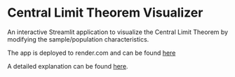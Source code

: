 <h1>Central Limit Theorem Visualizer</h1>
<p>An interactive Streamlit application to visualize the Central Limit Theorem by modifying the sample/population characteristics.</p>
<p>The app is deployed to render.com and can be found <a href="https://central-limit-theorem.onrender.com">here</a></p>
<p>A detailed explanation can be found <a href="https://towardsdatascience.com/deploying-a-basic-streamlit-app-to-heroku-be25a527fcb3">here</a>.</p>
